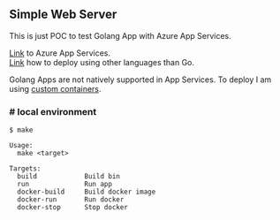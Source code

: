 ## **Simple Web Server**

This is just POC to test Golang App with Azure App Services.  

[Link](https://docs.microsoft.com/en-us/azure/app-service/) to Azure App Services.  
[Link](https://docs.microsoft.com/en-us/azure/app-service/overview#next-steps) how to deploy using other languages than Go.

Golang Apps are not natively supported in App Services. To deploy I am using [custom containers](https://docs.microsoft.com/en-us/azure/app-service/deploy-container-github-action?tabs=publish-profile).



### # local environment
```
$ make

Usage:
  make <target>

Targets:
  build            Build bin
  run              Run app
  docker-build     Build docker image
  docker-run       Run docker
  docker-stop      Stop docker
```
